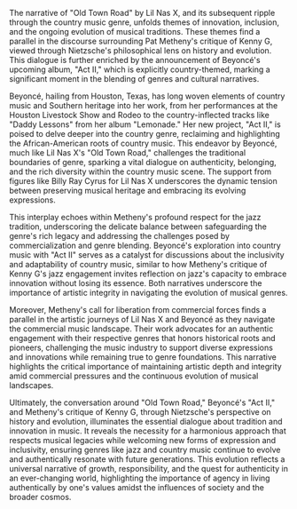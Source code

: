 The narrative of "Old Town Road" by Lil Nas X, and its subsequent ripple through the country music genre, unfolds themes of innovation, inclusion, and the ongoing evolution of musical traditions. These themes find a parallel in the discourse surrounding Pat Metheny's critique of Kenny G, viewed through Nietzsche's philosophical lens on history and evolution. This dialogue is further enriched by the announcement of Beyoncé's upcoming album, "Act II," which is explicitly country-themed, marking a significant moment in the blending of genres and cultural narratives.

Beyoncé, hailing from Houston, Texas, has long woven elements of country music and Southern heritage into her work, from her performances at the Houston Livestock Show and Rodeo to the country-inflected tracks like "Daddy Lessons" from her album "Lemonade." Her new project, "Act II," is poised to delve deeper into the country genre, reclaiming and highlighting the African-American roots of country music. This endeavor by Beyoncé, much like Lil Nas X's "Old Town Road," challenges the traditional boundaries of genre, sparking a vital dialogue on authenticity, belonging, and the rich diversity within the country music scene. The support from figures like Billy Ray Cyrus for Lil Nas X underscores the dynamic tension between preserving musical heritage and embracing its evolving expressions.

This interplay echoes within Metheny's profound respect for the jazz tradition, underscoring the delicate balance between safeguarding the genre's rich legacy and addressing the challenges posed by commercialization and genre blending. Beyoncé's exploration into country music with "Act II" serves as a catalyst for discussions about the inclusivity and adaptability of country music, similar to how Metheny's critique of Kenny G's jazz engagement invites reflection on jazz's capacity to embrace innovation without losing its essence. Both narratives underscore the importance of artistic integrity in navigating the evolution of musical genres.

Moreover, Metheny's call for liberation from commercial forces finds a parallel in the artistic journeys of Lil Nas X and Beyoncé as they navigate the commercial music landscape. Their work advocates for an authentic engagement with their respective genres that honors historical roots and pioneers, challenging the music industry to support diverse expressions and innovations while remaining true to genre foundations. This narrative highlights the critical importance of maintaining artistic depth and integrity amid commercial pressures and the continuous evolution of musical landscapes.

Ultimately, the conversation around "Old Town Road," Beyoncé's "Act II," and Metheny's critique of Kenny G, through Nietzsche's perspective on history and evolution, illuminates the essential dialogue about tradition and innovation in music. It reveals the necessity for a harmonious approach that respects musical legacies while welcoming new forms of expression and inclusivity, ensuring genres like jazz and country music continue to evolve and authentically resonate with future generations. This evolution reflects a universal narrative of growth, responsibility, and the quest for authenticity in an ever-changing world, highlighting the importance of agency in living authentically by one's values amidst the influences of society and the broader cosmos.
